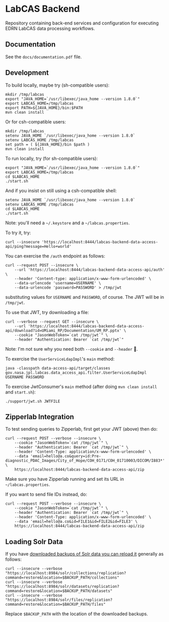 LabCAS Backend
==============

Repository containing back-end services and configuration for executing EDRN LabCAS data processing workflows.


Documentation
-------------

See the `docs/documentation.pdf` file.


Development
-----------

To build locally, maybe try (sh-compatible users):

    mkdir /tmp/labcas
    export "JAVA_HOME=`/usr/libexec/java_home --version 1.8.0`"
    export LABCAS_HOME=/tmp/labcas
    export PATH=${JAVA_HOME}/bin:$PATH
    mvn clean install

Or for csh-compatible users:

    mkdir /tmp/labcas
    setenv JAVA_HOME `/usr/libexec/java_home --version 1.8.0`
    setenv LABCAS_HOME /tmp/labcas
    set path = ( ${JAVA_HOME}/bin $path )
    mvn clean install

To run locally, try (for sh-compatible users):

    export "JAVA_HOME=`/usr/libexec/java_home --version 1.8.0`"
    export LABCAS_HOME=/tmp/labcas
    cd $LABCAS_HOME
    ./start.sh

And if you insist on still using a csh-compatible shell:

    setenv JAVA_HOME `/usr/libexec/java_home --version 1.8.0`
    setenv LABCAS_HOME /tmp/labcas
    cd $LABCAS_HOME
    ./start.sh

Note: you'll need a `~/.keystore` and a `~/labcas.properties`.

To try it, try:

    curl --insecure 'https://localhost:8444/labcas-backend-data-access-api/ping?message=Hello+world'

You can exercise the `/auth` endpoint as follows:

    curl --request POST --insecure \
        --url 'https://localhost:8444/labcas-backend-data-access-api/auth' \
        --header 'Content-type: application/x-www-form-urlencoded' \
        --data-urlencode 'username=USERNAME' \
        --data-urlencode 'password=PASSWORD' > /tmp/jwt

substituting values for `USERNAME` and `PASSWORD`, of course. The JWT will be in `/tmp/jwt`.

To use that JWT, try downloading a file:

    curl --verbose --request GET --insecure \
        --url 'https://localhost:8444/labcas-backend-data-access-api/download?id=UMiami_RP/Documentation/UM_RP.pptx' \
        --cookie "JasonWebToken=`cat /tmp/jwt`" \
        --header "Authentication: Bearer `cat /tmp/jwt`"

Note: I'm not sure why you need both `--cookie` and `--header` 🤷.

To exercise the `UserServiceLdapImpl`'s `main` method:

    java -classpath data-access-api/target/classes gov.nasa.jpl.labcas.data_access_api.filter.UserServiceLdapImpl USERNAME PASSWORD

To exercise JwtConsumer's `main` method (after doing `mvn clean install` and `start.sh`):

    ./support/jwt.sh JWTFILE


## Zipperlab Integration

To test sending queries to Zipperlab, first get your JWT (above) then do:

    curl --request POST --verbose --insecure \
        --cookie "JasonWebToken=`cat /tmp/jwt`" \
        --header "Authentication: Bearer `cat /tmp/jwt`" \
        --header 'Content-Type: application/x-www-form-urlencoded' \
        --data 'email=hello@a.co&query=id:Pre-diagnostic_PDAC_Images/City_of_Hope/COH_0171/COH_01710003/DICOM/I883*' \
        https://localhost:8444/labcas-backend-data-access-api/zip

Make sure you have Zipperlab running and set its URL in `~/labcas.properties`.

If you want to send file IDs instead, do:

    curl --request POST --verbose --insecure \
        --cookie "JasonWebToken=`cat /tmp/jwt`" \
        --header "Authentication: Bearer `cat /tmp/jwt`" \
        --header 'Content-Type: application/x-www-form-urlencoded' \
        --data 'email=hello@a.co&id=FILE1&id=FILE2&id=FILE3' \
        https://localhost:8444/labcas-backend-data-access-api/zip




## Loading Solr Data

If you have [downloaded backups of Solr data you can reload it](https://github.com/EDRN/EDRN-metadata/issues/122) generally as follows:

    curl --insecure --verbose "https://localhost:8984/solr/collections/replication?command=restore&location=$BACKUP_PATH/collections"
    curl --insecure --verbose "https://localhost:8984/solr/datasets/replication?command=restore&location=$BACKUP_PATH/datasets"
    curl --insecure --verbose "https://localhost:8984/solr/files/replication?command=restore&location=$BACKUP_PATH/files"

Replace `$BACKUP_PATH` with the location of the downloaded backups.